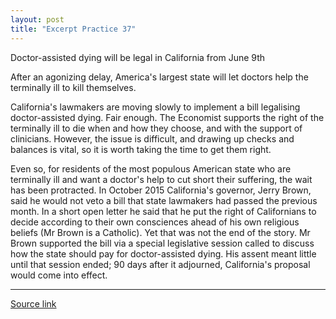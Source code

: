 ```yaml
---
layout: post
title: "Excerpt Practice 37"
---
```


Doctor-assisted dying will be legal in California from June 9th

After an agonizing delay, America's largest state will let doctors help the terminally ill to kill themselves.

California's lawmakers are moving slowly to implement a bill legalising doctor-assisted dying. Fair enough. The Economist supports the right of the terminally ill to die when and how they choose, and with the support of clinicians. However, the issue is difficult, and drawing up checks and balances is vital, so it is worth taking the time to get them right.

Even so, for residents of the most populous American state who are terminally ill and want a doctor's help to cut short their suffering, the wait has been protracted. In October 2015 California's governor, Jerry Brown, said he would not veto a bill that state lawmakers had passed the previous month. In a short open letter he said that he put the right of Californians to decide according to their own consciences ahead of his own religious beliefs (Mr Brown is a Catholic). Yet that was not the end of the story. Mr Brown supported the bill via a special legislative session called to discuss how the state should pay for doctor-assisted dying. His assent meant little until that session ended; 90 days after it adjourned, California's proposal would come into effect. 



*************************************************************************************

[Source link][link]

[link]: http://www.economist.com/news/international/21696245-after-agonising-delay-americas-largest-state-will-let-doctors-help-terminally-ill
